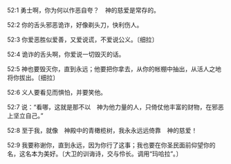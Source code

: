 <a id="1"></a>52:1  勇士啊，你为何以作恶自夸？　神的慈爱是常存的。  

<a id="2"></a>52:2  你的舌头邪恶诡诈，好像剃头刀，快利伤人。  

<a id="3"></a>52:3  你爱恶胜似爱善，又爱说谎，不爱说公义。〔细拉〕  

<a id="4"></a>52:4  诡诈的舌头啊，你爱说一切毁灭的话。  

<a id="5"></a>52:5  神也要毁灭你，直到永远；他要把你拿去，从你的帐棚中抽出，从活人之地将你拔出。〔细拉〕  

<a id="6"></a>52:6  义人要看见而惧怕，并要笑他。  

<a id="7"></a>52:7  说：“看哪，这就是那不以　神为他力量的人，只倚仗他丰富的财物，在邪恶上坚立自己。”  

<a id="8"></a>52:8  至于我，就像　神殿中的青橄榄树，我永永远远倚靠　神的慈爱！  

<a id="9"></a>52:9  我要称谢你，直到永远，因为你行了这事；我也要在你圣民面前仰望你的名，这名本为美好。〔大卫的训诲诗，交与伶长。调用“玛哈拉”。〕  
